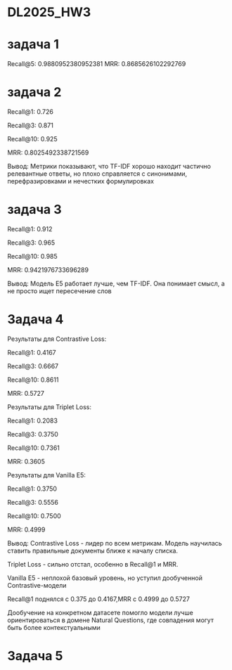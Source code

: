 # DL2025_HW3


# задача 1
Recall@5: 0.9880952380952381
MRR: 0.8685626102292769

# задача 2
Recall@1: 0.726

Recall@3: 0.871

Recall@10: 0.925

MRR: 0.8025492338721569

Вывод: Метрики показывают, что TF-IDF хорошо находит частично релевантные ответы, но плохо справляется с синонимами, перефразировками и нечестких формулировках

# задача 3
Recall@1: 0.912

Recall@3: 0.965

Recall@10: 0.985

MRR: 0.9421976733696289

Вывод:
Модель E5 работает лучше, чем TF-IDF. Она понимает смысл, а не просто ищет пересечение слов

# Задача 4

Результаты для Contrastive Loss:

Recall@1: 0.4167

Recall@3: 0.6667

Recall@10: 0.8611

MRR: 0.5727


Результаты для Triplet Loss:

Recall@1: 0.2083

Recall@3: 0.3750

Recall@10: 0.7361

MRR: 0.3605


Результаты для Vanilla E5:

Recall@1: 0.3750

Recall@3: 0.5556

Recall@10: 0.7500

MRR: 0.4999


Вывод: Contrastive Loss - лидер по всем метрикам. Модель научилась ставить правильные документы ближе к началу списка.

Triplet Loss - сильно отстал, особенно в Recall@1 и MRR.

Vanilla E5 - неплохой базовый уровень, но уступил дообученной Contrastive-модели

Recall@1 поднялся с 0.375 до 0.4167,MRR с 0.4999 до 0.5727

Дообучение на конкретном датасете помогло модели лучше ориентироваться в домене Natural Questions, где совпадения могут быть более контекстуальными


# Задача 5
